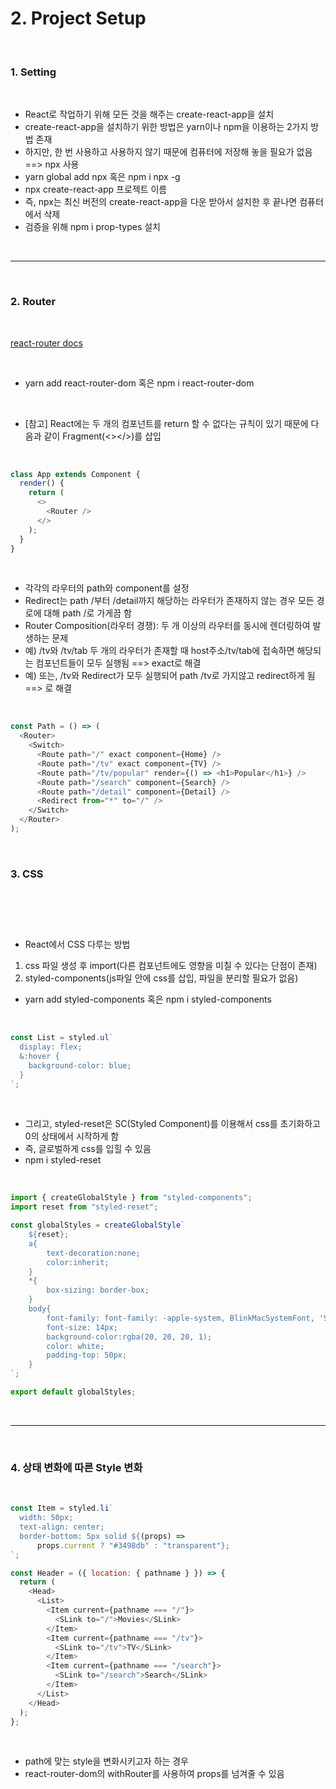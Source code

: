 # 2. Project Setup

<br>

### 1. Setting

<br>

- React로 작업하기 위해 모든 것을 해주는 create-react-app을 설치
- create-react-app을 설치하기 위한 방법은 yarn이나 npm을 이용하는 2가지 방법 존재
- 하지만, 한 번 사용하고 사용하지 않기 때문에 컴퓨터에 저장해 놓을 필요가 없음 ==> npx 사용
- yarn global add npx 혹은 npm i npx -g
- npx create-react-app 프로젝트 이름
- 즉, npx는 최신 버전의 create-react-app을 다운 받아서 설치한 후 끝나면 컴퓨터에서 삭제
- 검증을 위해 npm i prop-types 설치

<br>

---

<br>

### 2. Router

<br>

[react-router docs](https://reactrouter.com/web/guides/quick-start)

<br>

- yarn add react-router-dom 혹은 npm i react-router-dom

<br>

- [참고] React에는 두 개의 컴포넌트를 return 할 수 없다는 규칙이 있기 때문에 다음과 같이 Fragment(<></>)를 삽입

<br>

```javascript
class App extends Component {
  render() {
    return (
      <>
        <Router />
      </>
    );
  }
}
```

<br>

- 각각의 라우터의 path와 component를 설정
- Redirect는 path /부터 /detail까지 해당하는 라우터가 존재하지 않는 경우 모든 경로에 대해 path /로 가게끔 함
- Router Composition(라우터 경쟁): 두 개 이상의 라우터를 동시에 렌더링하여 발생하는 문제
- 예) /tv와 /tv/tab 두 개의 라우터가 존재할 때 host주소/tv/tab에 접속하면 해당되는 컴포넌트들이 모두 실행됨 ==> exact로 해결
- 예) 또는, /tv와 Redirect가 모두 실행되어 path /tv로 가지않고 redirect하게 됨 ==> <Switch>로 해결

<br>

```javascript
const Path = () => (
  <Router>
    <Switch>
      <Route path="/" exact component={Home} />
      <Route path="/tv" exact component={TV} />
      <Route path="/tv/popular" render={() => <h1>Popular</h1>} />
      <Route path="/search" component={Search} />
      <Route path="/detail" component={Detail} />
      <Redirect from="*" to="/" />
    </Switch>
  </Router>
);
```

<br>

### 3. CSS

<br>

```javascript

```

<br>

- React에서 CSS 다루는 방법

1. css 파일 생성 후 import(다른 컴포넌트에도 영향을 미칠 수 있다는 단점이 존재)
2. styled-components(js파일 안에 css를 삽입, 파일을 분리할 필요가 없음)

- yarn add styled-components 혹은 npm i styled-components

<br>

```javascript
const List = styled.ul`
  display: flex;
  &:hover {
    background-color: blue;
  }
`;
```

<br>

- 그리고, styled-reset은 SC(Styled Component)를 이용해서 css를 초기화하고 0의 상태에서 시작하게 함
- 즉, 글로벌하게 css를 입힐 수 있음
- npm i styled-reset

<br>

```javascript
import { createGlobalStyle } from "styled-components";
import reset from "styled-reset";

const globalStyles = createGlobalStyle`
    ${reset};
    a{
        text-decoration:none;
        color:inherit;
    }
    *{
        box-sizing: border-box;
    }
    body{
        font-family: font-family: -apple-system, BlinkMacSystemFont, 'Segoe UI', Roboto, Oxygen, Ubuntu, Cantarell, 'Open Sans', 'Helvetica Neue', sans-serif;
        font-size: 14px;
        background-color:rgba(20, 20, 20, 1);
        color: white;
        padding-top: 50px;
    }
`;

export default globalStyles;
```

<br>

---

<br>

### 4. 상태 변화에 따른 Style 변화

<br>

```javascript
const Item = styled.li`
  width: 50px;
  text-align: center;
  border-bottom: 5px solid ${(props) =>
      props.current ? "#3498db" : "transparent"};
`;

const Header = ({ location: { pathname } }) => {
  return (
    <Head>
      <List>
        <Item current={pathname === "/"}>
          <SLink to="/">Movies</SLink>
        </Item>
        <Item current={pathname === "/tv"}>
          <SLink to="/tv">TV</SLink>
        </Item>
        <Item current={pathname === "/search"}>
          <SLink to="/search">Search</SLink>
        </Item>
      </List>
    </Head>
  );
};
```

<br>

- path에 맞는 style을 변화시키고자 하는 경우
- react-router-dom의 withRouter를 사용하여 props를 넘겨줄 수 있음

<br>

